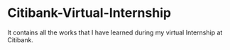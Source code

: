 # Citibank-Virtual-Internship

It contains all the works that I have learned during my virtual Internship at Citibank. 
